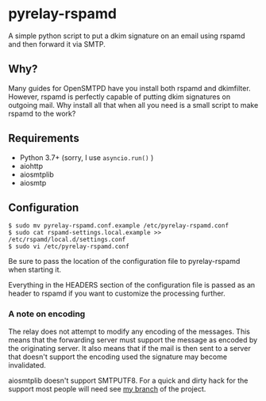 # pyrelay-rspamd

A simple python script to put a dkim signature on an
email using rspamd and then forward it via SMTP.

## Why?

Many guides for OpenSMTPD have you install both rspamd and
dkimfilter. However, rspamd is perfectly capable of putting
dkim signatures on outgoing mail. Why install all that when
all you need is a small script to make rspamd to the work?

## Requirements

* Python 3.7+ (sorry, I use `asyncio.run()` )
* aiohttp
* aiosmtplib
* aiosmtp

## Configuration

```
$ sudo mv pyrelay-rspamd.conf.example /etc/pyrelay-rspamd.conf
$ sudo cat rspamd-settings.local.example >> /etc/rspamd/local.d/settings.conf
$ sudo vi /etc/pyrelay-rspamd.conf
```

Be sure to pass the location of the configuration file to
pyrelay-rspamd when starting it.

Everything in the HEADERS section of the configuration file
is passed as an header to rspamd if you want to customize
the processing further. 

### A note on encoding

The relay does not attempt to modify any encoding of the messages. This means
that the forwarding server must support the message as encoded by the originating
server. It also means that if the mail is then sent to a server that doesn't
support the encoding used the signature may become invalidated.

aiosmtplib doesn't support SMTPUTF8. For a quick and dirty hack for the
support most people will need see
[my branch](https://github.com/McKayJT/aiosmtplib/tree/smtputf8)
of the project.
